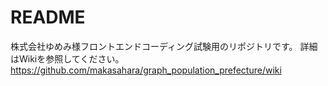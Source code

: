 # README

株式会社ゆめみ様フロントエンドコーディング試験用のリポジトリです。
詳細はWikiを参照してください。
https://github.com/makasahara/graph_population_prefecture/wiki